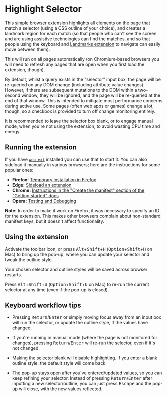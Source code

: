 Highlight Selector
==================

This simple browser extension highlights all elements on the page that match a selector (using a CSS outline of your choice), and creates a landmark region for each match (so that people who can't see the screen and are using assistive technologies can find the matches, and so that people using the keyboard and [Landmarks extension](https://matatk.agrip.org.uk/landmarks/) to navigate can easily move between them).

This will run on all pages automatically (on Chromium-based browsers you will need to refresh any pages that are open when you first load the extension, though).

By default, whilst a query exists in the "selector" input box, the page will be re-queried on any DOM change (including attribute value changes). However, if there are subsequent mutations to the DOM within a two-second window, they will be ignored, and the page will be re-queried at the end of that window. This is intended to mitigate most performance concerns during active use. Some pages (often web apps or games) change a lot, though, so a checkbox is provided to turn off change monitoring entirely.

It is recommended to leave the selector box blank, or to engage manual mode, when you're not using the extension, to avoid wasting CPU time and energy.

Running the extension
---------------------

If you have [`web-ext`](https://extensionworkshop.com/documentation/develop/getting-started-with-web-ext/) installed you can use that to start it. You can also sideload it manually in various browsers; here are the instructions for some popular ones:

* **Firefox:** [Temporary installation in Firefox](https://extensionworkshop.com/documentation/develop/temporary-installation-in-firefox/)
* **Edge:** [Sideload an extension](https://docs.microsoft.com/en-us/microsoft-edge/extensions-chromium/getting-started/extension-sideloading)
* **Chrome:** [Instructions in the "Create the manifest" section of the "Getting started" docs](https://developer.chrome.com/extensions/getstarted#manifest)
* **Opera:** [Testing and Debugging](https://dev.opera.com/extensions/testing/)

**Note:** In order to make it work on Firefox, it was necessary to specify an ID for the extension. This makes other browsers complain about non-standard manifest keys, but it doesn't affect functionality.

Using the extension
-------------------

Activate the toolbar icon, or press <kbd>Alt</kbd>+<kbd>Shift</kbd>+<kbd>H</kbd> (<kbd>Option</kbd>+<kbd>Shift</kbd>+<kbd>H</kbd> on Mac) to bring up the pop-up, where you can update your selector and tweak the outline style.

Your chosen selector and outline styles will be saved across browser restarts.

Press <kbd>Alt</kbd>+<kbd>Shift</kbd>+<kbd>U</kbd> (<kbd>Option</kbd>+<kbd>Shift</kbd>+<kbd>U</kbd> on Mac) to re-run the current selector at any time (even if the pop-up is closed).

Keyboard workflow tips
----------------------

* Pressing <kbd>Return</kbd>/<kbd>Enter</kbd> or simply moving focus away from an input box will run the selector, or update the outline style, if the values have changed.

* If you're running in manual mode (where the page is not monitored for changes), pressing <kbd>Return</kbd>/<kbd>Enter</kbd> will re-run the selector, even if it's not changed.

* Making the selector blank will disable highlighting. If you enter a blank outline style, the default style will come back.

* The pop-up stays open after you've entered/updated values, so you can keep refining your selector. Instead of pressing <kbd>Return</kbd>/<kbd>Enter</kbd> after inputting a new selector/outline, you can just press <kbd>Escape</kbd> and the pop-up will close, with the new values reflected.
